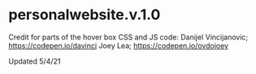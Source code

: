 # personalwebsite.v.1.0
Credit for parts of the hover box CSS and JS code:
Danijel Vincijanovic; https://codepen.io/davinci
Joey Lea; https://codepen.io/ovdojoey

Updated 5/4/21
